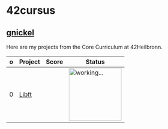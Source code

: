 # 42cursus

## [gnickel](https://profile.intra.42.fr/)

Here are my projects from the Core Curriculum at 42Heilbronn.

| o | Project | Score | Status |
| --- | --- | --- | --- |
| 0 | [Libft](https://github.com/mc-gaybriel/libft) |  | <img src="https://media3.giphy.com/media/v1.Y2lkPTc5MGI3NjExZXNlbzQ5d2pqbzZ0eTFkdmFxYXZ1b2E1azQ1aDE2dHViOWJxc2R3OCZlcD12MV9pbnRlcm5hbF9naWZfYnlfaWQmY3Q9Zw/13rQ7rrTrvZXlm/giphy.webp" alt="working..." width="140" /> |
